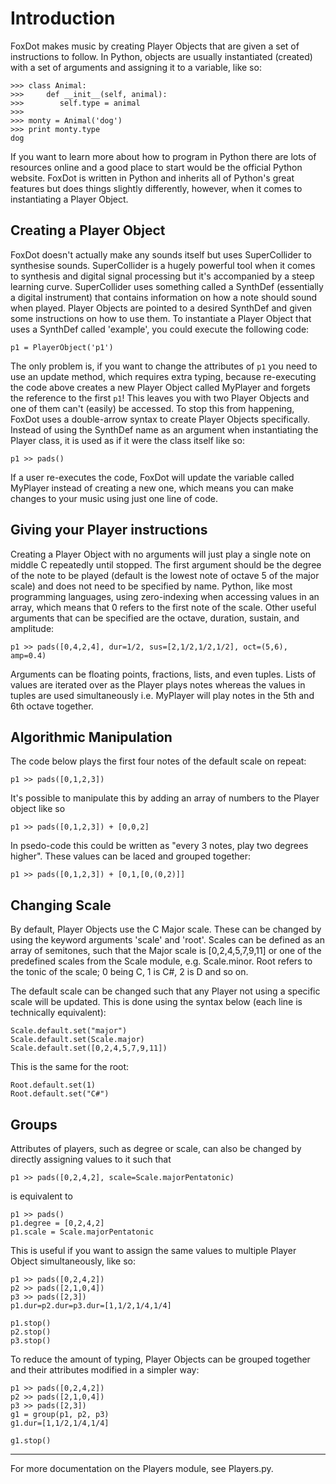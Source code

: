 # Introduction

FoxDot makes music by creating Player Objects that are given a set of instructions to follow. In Python, objects are usually instantiated (created) with a set of arguments and assigning it to a variable, like so:

	>>> class Animal:
	>>>     def __init__(self, animal):
	>>>        self.type = animal
	>>>
	>>> monty = Animal('dog')
	>>> print monty.type
	dog

If you want to learn more about how to program in Python there are lots of resources online and a good place to start would be the official Python website. FoxDot is written in Python and inherits all of Python's great features but does things slightly differently, however, when it comes to instantiating a Player Object.

## Creating a Player Object

FoxDot doesn't actually make any sounds itself but uses SuperCollider to synthesise sounds. SuperCollider is a hugely powerful tool when it comes to synthesis and digital signal processing but it's accompanied by a steep learning curve. SuperCollider uses something called a SynthDef (essentially a digital instrument) that contains information on how a note should sound when played. Player Objects are pointed to a desired SynthDef and given some instructions on how to use them. To instantiate a Player Object that uses a SynthDef called 'example', you could execute the following code:

	p1 = PlayerObject('p1')

The only problem is, if you want to change the attributes of `p1` you need to use an update method, which requires extra typing, because re-executing the code above creates a new Player Object called MyPlayer and forgets the reference to the first `p1`! This leaves you with two Player Objects and one of them can't (easily) be accessed. To stop this from happening, FoxDot uses a double-arrow syntax to create Player Objects specifically. Instead of using the SynthDef name as an argument when instantiating the Player class, it is used as if it were the class itself like so:

	p1 >> pads()

If a user re-executes the code, FoxDot will update the variable called MyPlayer instead of creating a new one, which means you can make changes to your music using just one line of code.

## Giving your Player instructions

Creating a Player Object with no arguments will just play a single note on middle C repeatedly until stopped. The first argument should be the degree of the note to be played (default is the lowest note of octave 5 of the major scale) and does not need to be specified by name. Python, like most programming languages, using zero-indexing when accessing values in an array, which means that 0 refers to the first note of the scale. Other useful arguments that can be specified are the octave, duration, sustain, and amplitude:

	p1 >> pads([0,4,2,4], dur=1/2, sus=[2,1/2,1/2,1/2], oct=(5,6), amp=0.4)

Arguments can be floating points, fractions, lists, and even tuples. Lists of values are iterated over as the Player plays notes whereas the values in tuples are used simultaneously i.e. MyPlayer will play notes in the 5th and 6th octave together.

## Algorithmic Manipulation

The code below plays the first four notes of the default scale on repeat:

	p1 >> pads([0,1,2,3])

It's possible to manipulate this by adding an array of numbers to the Player object like so

	p1 >> pads([0,1,2,3]) + [0,0,2]

In psedo-code this could be written as "every 3 notes, play two degrees higher". These values can be laced and grouped together:

	p1 >> pads([0,1,2,3]) + [0,1,[0,(0,2)]]

## Changing Scale

By default, Player Objects use the C Major scale. These can be changed by using the keyword arguments 'scale' and 'root'. Scales can be defined as an array of semitones, such that the Major scale is [0,2,4,5,7,9,11] or one of the predefined scales from the Scale module, e.g. Scale.minor. Root refers to the tonic of the scale; 0 being C, 1 is C#, 2 is D and so on.

The default scale can be changed such that any Player not using a specific scale will be updated. This is done using the syntax below (each line is technically equivalent):

	Scale.default.set("major")
	Scale.default.set(Scale.major)
	Scale.default.set([0,2,4,5,7,9,11])

This is the same for the root:

	Root.default.set(1)
	Root.default.set("C#")

## Groups

Attributes of players, such as degree or scale, can also be changed by directly assigning values to it such that

	p1 >> pads([0,2,4,2], scale=Scale.majorPentatonic)

is equivalent to

	p1 >> pads()
	p1.degree = [0,2,4,2]
	p1.scale = Scale.majorPentatonic

This is useful if you want to assign the same values to multiple Player Object simultaneously, like so:

	p1 >> pads([0,2,4,2])
	p2 >> pads([2,1,0,4])
	p3 >> pads([2,3])
	p1.dur=p2.dur=p3.dur=[1,1/2,1/4,1/4]
	
	p1.stop()
	p2.stop()
	p3.stop()

To reduce the amount of typing, Player Objects can be grouped together and their attributes modified in a simpler way:

	p1 >> pads([0,2,4,2])
	p2 >> pads([2,1,0,4])
	p3 >> pads([2,3])
	g1 = group(p1, p2, p3)
	g1.dur=[1,1/2,1/4,1/4]
	
	g1.stop()


----------

For more documentation on the Players module, see Players.py.